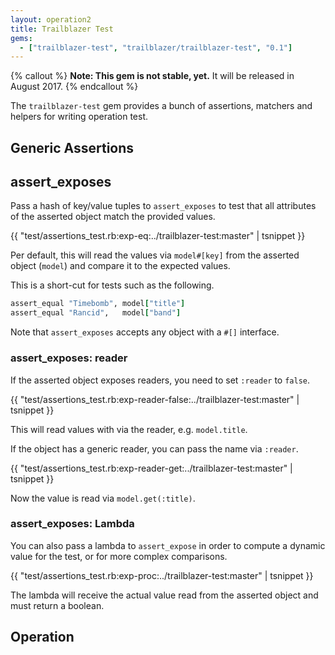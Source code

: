 ```yaml
---
layout: operation2
title: Trailblazer Test
gems:
  - ["trailblazer-test", "trailblazer/trailblazer-test", "0.1"]
---
```


{% callout %}
**Note: This gem is not stable, yet.** It will be released in August 2017.
{% endcallout %}

The `trailblazer-test` gem provides a bunch of assertions, matchers and helpers for writing operation test.

## Generic Assertions

## assert_exposes

Pass a hash of key/value tuples to `assert_exposes` to test that all attributes of the asserted object match the provided values.

{{ "test/assertions_test.rb:exp-eq:../trailblazer-test:master" | tsnippet }}

Per default, this will read the values via `model#[key]` from the asserted object (`model`) and compare it to the expected values.

This is a short-cut for tests such as the following.

```ruby
assert_equal "Timebomb", model["title"]
assert_equal "Rancid",   model["band"]
```

Note that `assert_exposes` accepts any object with a `#[]` interface.

### assert_exposes: reader

If the asserted object exposes readers, you need to set `:reader` to `false`.

{{ "test/assertions_test.rb:exp-reader-false:../trailblazer-test:master" | tsnippet }}

This will read values with via the reader, e.g. `model.title`.

If the object has a generic reader, you can pass the name via `:reader`.

{{ "test/assertions_test.rb:exp-reader-get:../trailblazer-test:master" | tsnippet }}

Now the value is read via `model.get(:title)`.

### assert_exposes: Lambda

You can also pass a lambda to `assert_expose` in order to compute a dynamic value for the test, or for more complex comparisons.

{{ "test/assertions_test.rb:exp-proc:../trailblazer-test:master" | tsnippet }}

The lambda will receive the actual value read from the asserted object and must return a boolean.

## Operation

